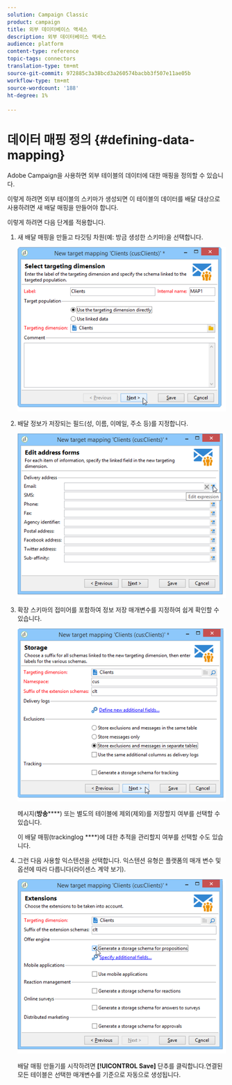 ```yaml
---
solution: Campaign Classic
product: campaign
title: 외부 데이터베이스 액세스
description: 외부 데이터베이스 액세스
audience: platform
content-type: reference
topic-tags: connectors
translation-type: tm+mt
source-git-commit: 972885c3a38bcd3a260574bacbb3f507e11ae05b
workflow-type: tm+mt
source-wordcount: '188'
ht-degree: 1%

---
```



# 데이터 매핑 정의 {#defining-data-mapping}

Adobe Campaign을 사용하면 외부 테이블의 데이터에 대한 매핑을 정의할 수 있습니다.

이렇게 하려면 외부 테이블의 스키마가 생성되면 이 테이블의 데이터를 배달 대상으로 사용하려면 새 배달 매핑을 만들어야 합니다.

이렇게 하려면 다음 단계를 적용합니다.

1. 새 배달 매핑을 만들고 타깃팅 차원(예: 방금 생성한 스키마)을 선택합니다.

   ![](assets/wf_new_mapping_create_fda.png)

1. 배달 정보가 저장되는 필드(성, 이름, 이메일, 주소 등)를 지정합니다.

   ![](assets/wf_new_mapping_define_join.png)

1. 확장 스키마의 접미어를 포함하여 정보 저장 매개변수를 지정하여 쉽게 확인할 수 있습니다.

   ![](assets/wf_new_mapping_define_names.png)

   메시지(**방송******) 또는 별도의 테이블에 제외(제외)를 저장할지 여부를 선택할 수 있습니다.

   이 배달 매핑(trackinglog ****)에 대한 추적을 관리할지 여부를 선택할 수도 있습니다.

1. 그런 다음 사용할 익스텐션을 선택합니다. 익스텐션 유형은 플랫폼의 매개 변수 및 옵션에 따라 다릅니다(라이센스 계약 보기).

   ![](assets/wf_new_mapping_define_extensions.png)

   배달 매핑 만들기를 시작하려면 **[!UICONTROL Save]** 단추를 클릭합니다.연결된 모든 테이블은 선택한 매개변수를 기준으로 자동으로 생성됩니다.

